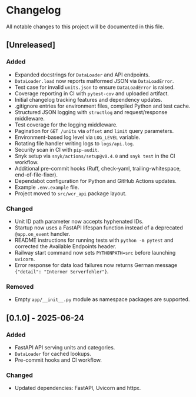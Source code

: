 # Changelog

All notable changes to this project will be documented in this file.

## [Unreleased]
### Added
- Expanded docstrings for `DataLoader` and API endpoints.
- `DataLoader.load` now reports malformed JSON via `DataLoadError`.
- Test case for invalid `units.json` to ensure `DataLoadError` is raised.
- Coverage reporting in CI with `pytest-cov` and uploaded artifact.
- Initial changelog tracking features and dependency updates.
- .gitignore entries for environment files, compiled Python and test cache.
- Structured JSON logging with ``structlog`` and request/response middleware.
- Test coverage for the logging middleware.
- Pagination for ``GET /units`` via ``offset`` and ``limit`` query parameters.
- Environment-based log level via ``LOG_LEVEL`` variable.
- Rotating file handler writing logs to ``logs/api.log``.
- Security scan in CI with ``pip-audit``.
- Snyk setup via `snyk/actions/setup@v0.4.0` and `snyk test` in the CI workflow.
- Additional pre-commit hooks (Ruff, check-yaml, trailing-whitespace,
  end-of-file-fixer).
- Dependabot configuration for Python and GitHub Actions updates.
- Example ``.env.example`` file.
- Project moved to ``src/wcr_api`` package layout.

### Changed
- Unit ID path parameter now accepts hyphenated IDs.
- Startup now uses a FastAPI lifespan function instead of a deprecated
  ``@app.on_event`` handler.
- README instructions for running tests with ``python -m pytest`` and corrected
  the Available Endpoints header.
- Railway start command now sets ``PYTHONPATH=src`` before launching ``uvicorn``.
- Error response for data load failures now returns German message
  ``{"detail": "Interner Serverfehler"}``.

### Removed
- Empty `app/__init__.py` module as namespace packages are supported.

## [0.1.0] - 2025-06-24
### Added
- FastAPI API serving units and categories.
- `DataLoader` for cached lookups.
- Pre-commit hooks and CI workflow.
### Changed
- Updated dependencies: FastAPI, Uvicorn and httpx.
